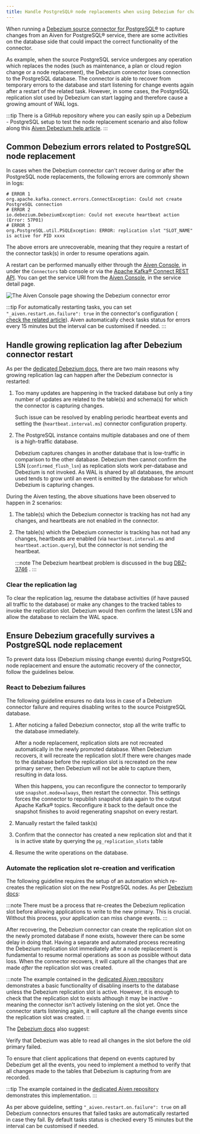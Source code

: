 ```yaml
---
title: Handle PostgreSQL® node replacements when using Debezium for change data capture
---
```


When running a
[Debezium source connector for PostgreSQL®](debezium-source-connector-pg) to capture changes from an Aiven for PostgreSQL® service,
there are some activities on the database side that could impact the
correct functionality of the connector.

As example, when the source PostgreSQL service undergoes any operation
which replaces the nodes (such as maintenance, a plan or cloud region
change or a node replacement), the Debezium connector loses connection
to the PostgreSQL database. The connector is able to recover from
temporary errors to the database and start listening for change events
again after a restart of the related task. However, in some cases, the
PostgreSQL replication slot used by Debezium can start lagging and
therefore cause a growing amount of WAL logs.

:::tip
There is a GitHub repository where you can easily spin up a Debezium -
PostgreSQL setup to test the node replacement scenario and also follow
along this [Aiven Debezium help
article](https://github.com/aiven/debezium-pg-kafka-connect-test).
:::

## Common Debezium errors related to PostgreSQL node replacement

In cases when the Debezium connector can't recover during or after the
PostgreSQL node replacements, the following errors are commonly shown in
logs:

```
# ERROR 1
org.apache.kafka.connect.errors.ConnectException: Could not create PostgreSQL connection
# ERROR 2
io.debezium.DebeziumException: Could not execute heartbeat action (Error: 57P01)
# ERROR 3
org.PostgreSQL.util.PSQLException: ERROR: replication slot "SLOT_NAME" is active for PID xxxx
```

The above errors are unrecoverable, meaning that they require a restart
of the connector task(s) in order to resume operations again.

A restart can be performed manually either through the [Aiven
Console](https://console.aiven.io/), in under the `Connectors` tab
console or via the [Apache Kafka® Connect REST
API](https://docs.confluent.io/platform/current/connect/references/restapi.html#rest-api-task-restart).
You can get the service URI from the [Aiven
Console](https://console.aiven.io/), in the service detail page.

![The Aiven Console page showing the Debezium connector error](/images/products/postgresql/pg-debezium-cdc_image.png)

:::tip
For automatically restarting tasks, you can set
`"_aiven.restart.on.failure": true` in the connector's configuration (
[check the related
article](https://docs.aiven.io/docs/products/kafka/kafka-connect/howto/enable-automatic-restart)).
Aiven automatically check tasks status for errors every 15 minutes but
the interval can be customised if needed.
:::

## Handle growing replication lag after Debezium connector restart

As per the [dedicated Debezium
docs](https://debezium.io/documentation/reference/stable/connectors/postgresql.html#postgresql-wal-disk-space),
there are two main reasons why growing replication lag can happen after
the Debezium connector is restarted:

1.  Too many updates are happening in the tracked database but only a
    tiny number of updates are related to the table(s) and schema(s) for
    which the connector is capturing changes.

    Such issue can be resolved by enabling periodic heartbeat events and
    setting the (`heartbeat.interval.ms`) connector configuration
    property.

2.  The PostgreSQL instance contains multiple databases and one of them
    is a high-traffic database.

    Debezium captures changes in another database that is low-traffic in
    comparison to the other database. Debezium then cannot confirm the
    LSN (`confirmed_flush_lsn`) as replication slots work per-database
    and Debezium is not invoked. As WAL is shared by all databases, the
    amount used tends to grow until an event is emitted by the database
    for which Debezium is capturing changes.

During the Aiven testing, the above situations have been observed to
happen in 2 scenarios:

1.  The table(s) which the Debezium connector is tracking has not had
    any changes, and heartbeats are not enabled in the connector.

2.  The table(s) which the Debezium connector is tracking has not had
    any changes, heartbeats are enabled (via `heartbeat.interval.ms` and
    `heartbeat.action.query`), but the connector is not sending the
    heartbeat.

    :::note
    The Debezium heartbeat problem is discussed in the bug
    [DBZ-3746](https://issues.redhat.com/browse/DBZ-3746) .
    :::

### Clear the replication lag

To clear the replication lag, resume the database activities (if have
paused all traffic to the database) or make any changes to the tracked
tables to invoke the replication slot. Debezium would then confirm the
latest LSN and allow the database to reclaim the WAL space.

## Ensure Debezium gracefully survives a PostgreSQL node replacement

To prevent data loss (Debezium missing change events) during PostgreSQL
node replacement and ensure the automatic recovery of the connector,
follow the guidelines below.

### React to Debezium failures

The following guideline ensures no data loss in case of a Debezium
connector failure and requires disabling writes to the source
PoistgreSQL database.

1.  After noticing a failed Debezium connector, stop all the write
    traffic to the database immediately.

    After a node replacement, replication slots are not recreated
    automatically in the newly promoted database. When Debezium
    recovers, it will recreate the replication slot.If there were
    changes made to the database before the replication slot is
    recreated on the new primary server, then Debezium will not be able
    to capture them, resulting in data loss.

    When this happens, you can reconfigure the connector to temporarily
    use `snapshot.mode=always`, then restart the connector. This
    settings forces the connector to republish snapshot data again to
    the output Apache Kafka® topics. Reconfigure it back to the default
    once the snapshot finishes to avoid regenerating snapshot on every
    restart.

2.  Manually restart the failed task(s)

3.  Confirm that the connector has created a new replication slot and
    that it is in active state by querying the `pg_replication_slots`
    table

4.  Resume the write operations on the database.

### Automate the replication slot re-creation and verification

The following guideline requires the setup of an automation which
re-creates the replication slot on the new PostgreSQL nodes. As per
[Debezium
docs](https://debezium.io/documentation/reference/stable/connectors/postgresql.html#postgresql-cluster-failures):

:::note
There must be a process that re-creates the Debezium replication slot
before allowing applications to write to the new primary. This is
crucial. Without this process, your application can miss change
events.
:::

After recovering, the Debezium connector can create the replication slot
on the newly promoted database if none exists, however there can be some
delay in doing that. Having a separate and automated process recreating
the Debezium replication slot immediately after a node replacement is
fundamental to resume normal operations as soon as possible without data
loss. When the connector recovers, it will capture all the changes that
are made *after* the replication slot was created.

:::note
The example contained in the [dedicated Aiven
repository](https://github.com/aiven/debezium-pg-kafka-connect-test/blob/6f1e6e829ba06bbc396fc0faf28be9e0268ad4f8/bin/python_scripts/debezium_pg_producer.py#L164)
demonstrates a basic functionality of disabling inserts to the
database unless the Debezium replication slot is active. However, it
is enough to check that the replication slot to exists although it may
be inactive - meaning the connector isn't actively listening on the
slot yet. Once the connector starts listening again, it will capture
all the change events since the replication slot was created.
:::

The [Debezium
docs](https://debezium.io/documentation/reference/stable/connectors/postgresql.html#postgresql-cluster-failures)
also suggest:

Verify that Debezium was able to read all changes in the slot before
the old primary failed.

To ensure that client applications that depend on events captured by
Debezium get all the events, you need to implement a method to verify
that all changes made to the tables that Debezium is capturing from are
recorded.

:::tip
The example contained in the [dedicated Aiven
repository](https://github.com/aiven/debezium-pg-kafka-connect-test/blob/main/bin/python_scripts/debezium_pg_producer.py)
demonstrates this implementation.
:::

As per above guideline, setting `"_aiven.restart.on.failure": true` on
all Debezium connectors ensures that failed tasks are automatically
restarted in case they fail. By default tasks status is checked every 15
minutes but the interval can be customised if needed.
